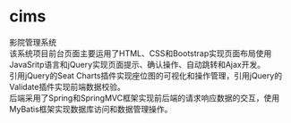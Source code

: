 # cims
影院管理系统  
该系统项目前台页面主要运用了HTML、CSS和Bootstrap实现页面布局使用JavaSritp语言和jQuery实现页面提示、确认操作、自动跳转和Ajax开发。  
引用jQuery的Seat Charts插件实现座位图的可视化和操作管理，引用jQuery的Validate插件实现前端数据校验。  
后端采用了Spring和SpringMVC框架实现前后端的请求响应数据的交互，使用MyBatis框架实现数据库访问和数据管理操作。
